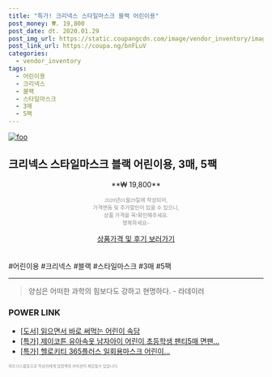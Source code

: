 ```yaml
--- 
title: "특가! 크리넥스 스타일마스크 블랙 어린이용" 
post_money: ₩. 19,800 
post_date: dt. 2020.01.29 
post_img_url: https://static.coupangcdn.com/image/vendor_inventory/images/2017/12/06/14/9/7deabf53-2800-4f0a-80a6-a14010496231.jpg 
post_link_url: https://coupa.ng/bnFLuV 
categories: 
  - vendor_inventory 
tags: 
  - 어린이용 
  - 크리넥스 
  - 블랙 
  - 스타일마스크 
  - 3매 
  - 5팩 
--- 
```

[![foo](https://static.coupangcdn.com/image/vendor_inventory/images/2017/12/06/14/9/7deabf53-2800-4f0a-80a6-a14010496231.jpg)](https://coupa.ng/bnFLuV) 

## 크리넥스 스타일마스크 블랙 어린이용, 3매, 5팩 
<p style="text-align: center;">**₩ 19,800**</p> 
<p style="text-align: center;"><span style="color: #898c8f; font-family: Georgia,Times,serif; font-size: 0.75em;">2020년01월29일에 작성되어, <br>가격변동 및 추가할인이 있을 수 있으니,<br> 상품 가격을 꼭!확인해주세요.<br>행복하세요~</span> 
</p>	 
<div markdown="0" style="text-align: center;"><a href="https://coupa.ng/bnFLuV" class="btn btn--success">상품가격 및 후기 보러가기</a></div> 
<br><br> 
  #어린이용 #크리넥스 #블랙 #스타일마스크 #3매 #5팩 
<hr> 

> 양심은 어떠한 과학의 힘보다도 강하고 현명하다. - 라데이러 


### POWER LINK

* <a href="https://blog.naver.com/sakai111/221783917708" target="_blank">[도서] 읽으면서 바로 써먹는 어린이 속담</a>
* <a href="https://blog.naver.com/santokki14/221789480130" target="_blank">[특가] 제이코튼 유아속옷 남자아이 어린이 초등학생 팬티5매 면팬...</a>
* <a href="https://blog.naver.com/sakai111/221788819379" target="_blank">[특가] 헬로키티 365플러스 일회용마스크 어린이...</a>

<span style="color: #898c8f; font-family: Georgia,Times,serif; font-size: 0.55em;">파트너스활동으로 작성자에게 일정액의 커미션이 제공될수 있습니다.</span> 
